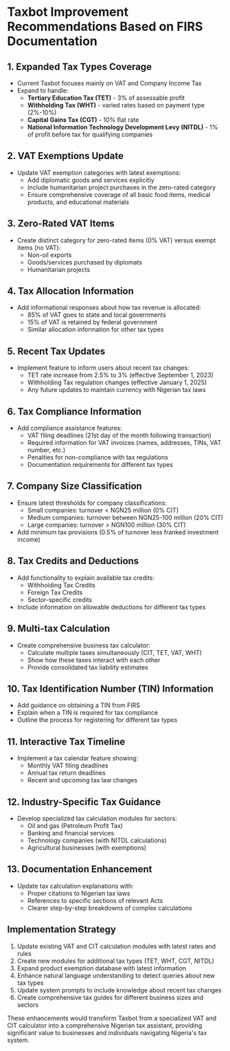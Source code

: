 # Taxbot Improvement Recommendations Based on FIRS Documentation

## 1. Expanded Tax Types Coverage

- Current Taxbot focuses mainly on VAT and Company Income Tax
- Expand to handle:
  - **Tertiary Education Tax (TET)** - 3% of assessable profit
  - **Withholding Tax (WHT)** - varied rates based on payment type (2%-10%)
  - **Capital Gains Tax (CGT)** - 10% flat rate
  - **National Information Technology Development Levy (NITDL)** - 1% of profit before tax for qualifying companies

## 2. VAT Exemptions Update

- Update VAT exemption categories with latest exemptions:
  - Add diplomatic goods and services explicitly
  - Include humanitarian project purchases in the zero-rated category
  - Ensure comprehensive coverage of all basic food items, medical products, and educational materials

## 3. Zero-Rated VAT Items

- Create distinct category for zero-rated items (0% VAT) versus exempt items (no VAT):
  - Non-oil exports
  - Goods/services purchased by diplomats
  - Humanitarian projects

## 4. Tax Allocation Information

- Add informational responses about how tax revenue is allocated:
  - 85% of VAT goes to state and local governments
  - 15% of VAT is retained by federal government
  - Similar allocation information for other tax types

## 5. Recent Tax Updates

- Implement feature to inform users about recent tax changes:
  - TET rate increase from 2.5% to 3% (effective September 1, 2023)
  - Withholding Tax regulation changes (effective January 1, 2025)
  - Any future updates to maintain currency with Nigerian tax laws

## 6. Tax Compliance Information

- Add compliance assistance features:
  - VAT filing deadlines (21st day of the month following transaction)
  - Required information for VAT invoices (names, addresses, TINs, VAT number, etc.)
  - Penalties for non-compliance with tax regulations
  - Documentation requirements for different tax types

## 7. Company Size Classification

- Ensure latest thresholds for company classifications:
  - Small companies: turnover < NGN25 million (0% CIT)
  - Medium companies: turnover between NGN25-100 million (20% CIT)
  - Large companies: turnover > NGN100 million (30% CIT)
- Add minimum tax provisions (0.5% of turnover less franked investment income)

## 8. Tax Credits and Deductions

- Add functionality to explain available tax credits:
  - Withholding Tax Credits
  - Foreign Tax Credits
  - Sector-specific credits
- Include information on allowable deductions for different tax types

## 9. Multi-tax Calculation

- Create comprehensive business tax calculator:
  - Calculate multiple taxes simultaneously (CIT, TET, VAT, WHT)
  - Show how these taxes interact with each other
  - Provide consolidated tax liability estimates

## 10. Tax Identification Number (TIN) Information

- Add guidance on obtaining a TIN from FIRS
- Explain when a TIN is required for tax compliance
- Outline the process for registering for different tax types

## 11. Interactive Tax Timeline

- Implement a tax calendar feature showing:
  - Monthly VAT filing deadlines
  - Annual tax return deadlines
  - Recent and upcoming tax law changes

## 12. Industry-Specific Tax Guidance

- Develop specialized tax calculation modules for sectors:
  - Oil and gas (Petroleum Profit Tax)
  - Banking and financial services
  - Technology companies (with NITDL calculations)
  - Agricultural businesses (with exemptions)

## 13. Documentation Enhancement

- Update tax calculation explanations with:
  - Proper citations to Nigerian tax laws
  - References to specific sections of relevant Acts
  - Clearer step-by-step breakdowns of complex calculations

## Implementation Strategy

1. Update existing VAT and CIT calculation modules with latest rates and rules
2. Create new modules for additional tax types (TET, WHT, CGT, NITDL)
3. Expand product exemption database with latest information
4. Enhance natural language understanding to detect queries about new tax types
5. Update system prompts to include knowledge about recent tax changes
6. Create comprehensive tax guides for different business sizes and sectors

These enhancements would transform Taxbot from a specialized VAT and CIT calculator into a comprehensive Nigerian tax assistant, providing significant value to businesses and individuals navigating Nigeria's tax system.
